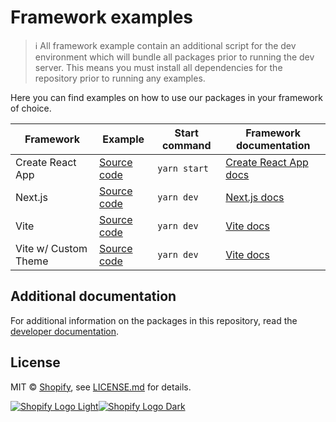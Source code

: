 # Framework examples

> ℹ️ All framework example contain an additional script for the dev environment which will bundle all packages prior to running the dev server. This means you must install all dependencies for the repository prior to running any examples.

Here you can find examples on how to use our packages in your framework of choice.

| Framework | Example | Start command | Framework documentation |
| - | - | - | - |
| Create React App | [Source code](./cra/) | `yarn start` | [Create React App docs](https://create-react-app.dev/) |
| Next.js | [Source code](./nextjs/) | `yarn dev` | [Next.js docs](https://nextjs.org/docs) |
| Vite | [Source code](./vite/) | `yarn dev` | [Vite docs](https://vitejs.dev/guide/) |
| Vite w/ Custom Theme | [Source code](./vite-custom-theme/) | `yarn dev` | [Vite docs](https://vitejs.dev/guide/) |


## Additional documentation

For additional information on the packages in this repository, read the [developer documentation](https://shopify.dev/docs/api/blockchain).

## License

MIT &copy; [Shopify](https://shopify.com/), see [LICENSE.md](../LICENSE.md) for details.

[![Shopify Logo Light](../images/shopify-light.svg#gh-dark-mode-only)![Shopify Logo Dark](../images/shopify-dark.svg#gh-light-mode-only)]((https://www.shopify.com/))
